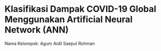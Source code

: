 # Klasifikasi Dampak COVID-19 Global Menggunakan Artificial Neural Network (ANN)
Nama Kelompok:
Agum Aidil Saepul Rohman
